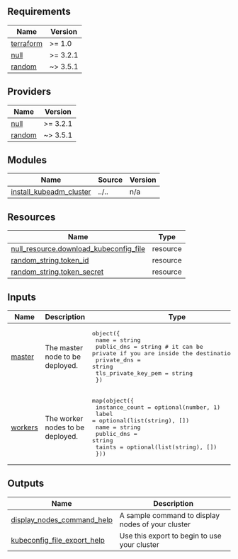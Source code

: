<!-- BEGIN_TF_DOCS -->
## Requirements

| Name | Version |
|------|---------|
| <a name="requirement_terraform"></a> [terraform](#requirement\_terraform) | >= 1.0 |
| <a name="requirement_null"></a> [null](#requirement\_null) | >= 3.2.1 |
| <a name="requirement_random"></a> [random](#requirement\_random) | ~> 3.5.1 |

## Providers

| Name | Version |
|------|---------|
| <a name="provider_null"></a> [null](#provider\_null) | >= 3.2.1 |
| <a name="provider_random"></a> [random](#provider\_random) | ~> 3.5.1 |

## Modules

| Name | Source | Version |
|------|--------|---------|
| <a name="module_install_kubeadm_cluster"></a> [install\_kubeadm\_cluster](#module\_install\_kubeadm\_cluster) | ../.. | n/a |

## Resources

| Name | Type |
|------|------|
| [null_resource.download_kubeconfig_file](https://registry.terraform.io/providers/hashicorp/null/latest/docs/resources/resource) | resource |
| [random_string.token_id](https://registry.terraform.io/providers/hashicorp/random/latest/docs/resources/string) | resource |
| [random_string.token_secret](https://registry.terraform.io/providers/hashicorp/random/latest/docs/resources/string) | resource |

## Inputs

| Name | Description | Type | Default | Required |
|------|-------------|------|---------|:--------:|
| <a name="input_master"></a> [master](#input\_master) | The master node to be deployed. | <pre>object({<br>        name                = string<br>        public_dns          = string # it can be private if you are inside the destination network<br>        private_dns         = string<br>        tls_private_key_pem = string<br>  })</pre> | n/a | yes |
| <a name="input_workers"></a> [workers](#input\_workers) | The worker nodes to be deployed. | <pre>map(object({<br>    instance_count = optional(number, 1)<br>    label          = optional(list(string), [])<br>    name           = string<br>    public_dns     = string<br>    taints         = optional(list(string), [])<br>  }))</pre> | n/a | yes |

## Outputs

| Name | Description |
|------|-------------|
| <a name="output_display_nodes_command_help"></a> [display\_nodes\_command\_help](#output\_display\_nodes\_command\_help) | A sample command to display nodes of your cluster |
| <a name="output_kubeconfig_file_export_help"></a> [kubeconfig\_file\_export\_help](#output\_kubeconfig\_file\_export\_help) | Use this export to begin to use your cluster |
<!-- END_TF_DOCS -->